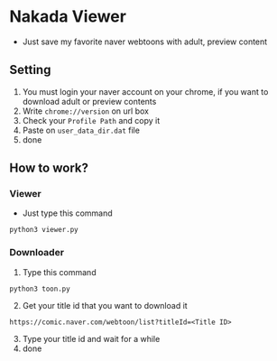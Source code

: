 # Nakada Viewer

- Just save my favorite naver webtoons with adult, preview content

## Setting

1. You must login your naver account on your chrome, if you want to download adult or preview contents 
2. Write `chrome://version` on url box
3. Check your `Profile Path` and copy it
4. Paste on `user_data_dir.dat` file
5. done

## How to work?
### Viewer
- Just type this command
```
python3 viewer.py
```

### Downloader
1. Type this command
```
python3 toon.py
```
2. Get your title id that you want to download it
```
https://comic.naver.com/webtoon/list?titleId=<Title ID>
```
3. Type your title id and wait for a while
4. done